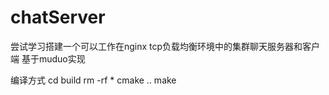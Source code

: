 # chatServer
尝试学习搭建一个可以工作在nginx tcp负载均衡环境中的集群聊天服务器和客户端 基于muduo实现

编译方式
cd build
rm -rf *
cmake ..
make
